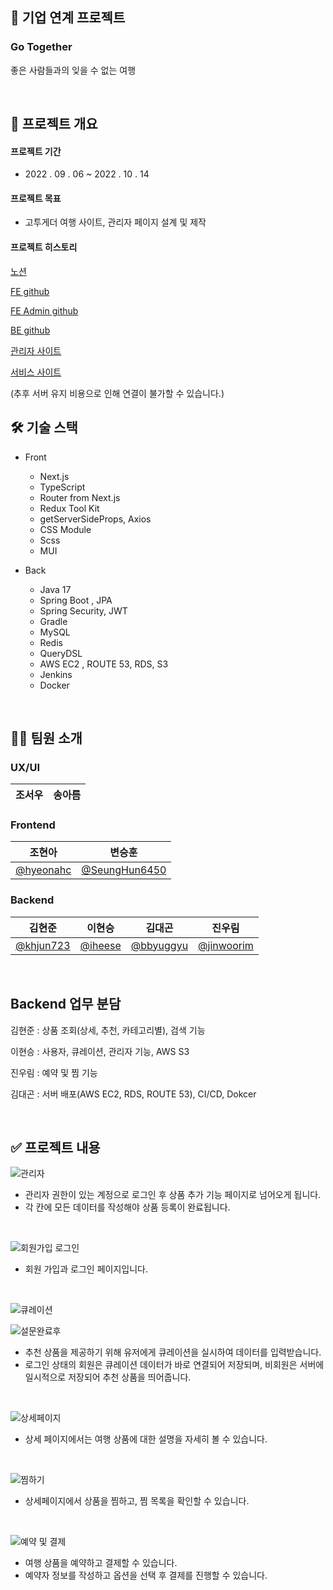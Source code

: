 ## 🤝 기업 연계 프로젝트
### Go Together
좋은 사람들과의 잊을 수 없는 여행

<br>

## 📌 프로젝트 개요
#### 프로젝트 기간
- 2022 . 09 . 06 ~ 2022 . 10 . 14

#### 프로젝트 목표
- 고투게더 여행 사이트, 관리자 페이지 설계 및 제작

#### 프로젝트 히스토리
<a href="https://www.notion.so/BE-FE2-UXUI3-_5-68fbfff1ac584f1485272b1d2a372763
">노션</a>

<a href="https://github.com/gotogether-s/gotogether-s
">FE github</a>

<a href="https://github.com/gotogether-s/gotogether-s-admin
">FE Admin github</a>

<a href="https://github.com/gotogether-s/gotogether-s-BE
">BE github</a>

<a href="https://gotogether-s-admin.vercel.app/signin">관리자 사이트</a>

<a href="https://gotogether-s.vercel.app">서비스 사이트</a>

(추후 서버 유지 비용으로 인해 연결이 불가할 수 있습니다.)

## 🛠 기술 스택
- Front
    - Next.js
    - TypeScript
    - Router from Next.js
    - Redux Tool Kit 
    - getServerSideProps, Axios
    - CSS Module
    - Scss
    - MUI

- Back
    - Java 17
    - Spring Boot , JPA
    - Spring Security, JWT
    - Gradle
    - MySQL
    - Redis
    - QueryDSL
    - AWS EC2 , ROUTE 53, RDS, S3
    - Jenkins
    - Docker

<br>

## 🙋🏻 팀원 소개

### UX/UI

| 조서우  | 송아름 |
|--------|-------|

### Frontend

| 조현아                                    | 변승훈                                             |
|----------------------------------------|-------------------------------------------------|
| [@hyeonahc](https://github.com/hyeonahc) | [@SeungHun6450](https://github.com/SeungHun6450) |

### Backend

| 김현준                                    | 이현승                                       | 김대곤                                           | 진우림                        |                                
|------------------------------------------|-------------------------------------------- |-----------------------------------------------|--------------------------------| 
| [@khjun723](https://github.com/khjun723) | [@iheese](https://github.com/iheese) | [@bbyuggyu](https://github.com/bbyuggyu) | [@jinwoorim](https://github.com/jinwoorim) | 

<br>

## Backend 업무 분담


김현준 : 상품 조회(상세, 추천, 카테고리별), 검색 기능

이현승 : 사용자, 큐레이션, 관리자 기능, AWS S3

진우림 : 예약 및 찜 기능

김대곤 : 서버 배포(AWS EC2, RDS, ROUTE 53), CI/CD, Dokcer

<br>

## :white_check_mark: 프로젝트 내용

![관리자](https://user-images.githubusercontent.com/88040158/196174137-105870cc-1243-4dbc-be4c-9160fd96e082.png)

- 관리자 권한이 있는 계정으로 로그인 후 상품 추가 기능 페이지로 넘어오게 됩니다. 
- 각 칸에 모든 데이터를 작성해야 상품 등록이 완료됩니다.

<br>

![회원가입 로그인](https://user-images.githubusercontent.com/88040158/196174165-85164c74-507f-44fe-9ef6-523ab760401a.png)

- 회원 가입과 로그인 페이지입니다.

<br>

![큐레이션](https://user-images.githubusercontent.com/88040158/196174161-01cf757c-168b-4aec-839f-8ef5e37d630e.png)

![설문완료후](https://user-images.githubusercontent.com/88040158/196174152-81ca783d-5f22-4143-8f67-3e998b3e36cb.png)

- 추천 상품을 제공하기 위해 유저에게 큐레이션을 실시하여 데이터를 입력받습니다.
- 로그인 상태의 회원은 큐레이션 데이터가 바로 연결되어 저장되며, 비회원은 서버에 일시적으로 저장되어 추천 상품을 띄어줍니다. 

<br>

![상세페이지](https://user-images.githubusercontent.com/88040158/196174145-f0f1f57d-d8dd-49c0-894a-d389ab6d147a.png)

- 상세 페이지에서는 여행 상품에 대한 설명을 자세히 볼 수 있습니다.

<br>

![찜하기](https://user-images.githubusercontent.com/88040158/196174159-902cd099-078c-43aa-b160-a2e7e9267e55.png)

- 상세페이지에서 상품을 찜하고, 찜 목록을 확인할 수 있습니다. 

<br>

![예약 및 결제](https://user-images.githubusercontent.com/88040158/196174155-ff770ea3-6ea2-4922-9437-07127ce0ae04.png)

- 여행 상품을 예약하고 결제할 수 있습니다.
- 예약자 정보를 작성하고 옵션을 선택 후 결제를 진행할 수 있습니다. 


